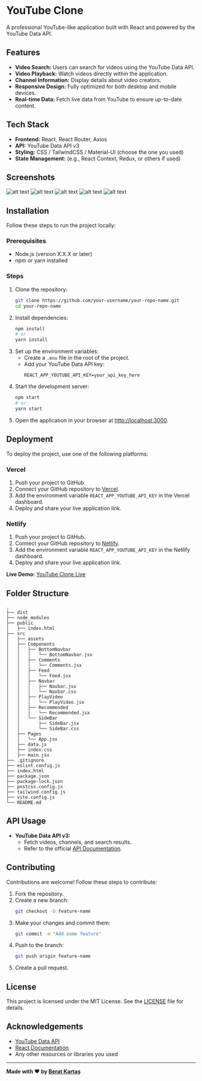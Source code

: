 # YouTube Clone

A professional YouTube-like application built with React and powered by the YouTube Data API.

## Features
- **Video Search:** Users can search for videos using the YouTube Data API.
- **Video Playback:** Watch videos directly within the application.
- **Channel Information:** Display details about video creators.
- **Responsive Design:** Fully optimized for both desktop and mobile devices.
- **Real-time Data:** Fetch live data from YouTube to ensure up-to-date content.

## Tech Stack
- **Frontend:** React, React Router, Axios
- **API:** YouTube Data API v3
- **Styling:** CSS / TailwindCSS / Material-UI (choose the one you used)
- **State Management:** (e.g., React Context, Redux, or others if used)

## Screenshots
![alt text](image.png)
![alt text](image-1.png)
![alt text](image-2.png)
![alt text](image-4.png)
![alt text](image-3.png)

## Installation
Follow these steps to run the project locally:

### Prerequisites
- Node.js (version X.X.X or later)
- npm or yarn installed

### Steps
1. Clone the repository:
   ```bash
   git clone https://github.com/your-username/your-repo-name.git
   cd your-repo-name
   ```
2. Install dependencies:
   ```bash
   npm install
   # or
   yarn install
   ```
3. Set up the environment variables:
   - Create a `.env` file in the root of the project.
   - Add your YouTube Data API key:
     ```env
     REACT_APP_YOUTUBE_API_KEY=your_api_key_here
     ```
4. Start the development server:
   ```bash
   npm start
   # or
   yarn start
   ```
5. Open the application in your browser at [http://localhost:3000](http://localhost:3000).

## Deployment
To deploy the project, use one of the following platforms:

### Vercel
1. Push your project to GitHub.
2. Connect your GitHub repository to [Vercel](https://vercel.com/).
3. Add the environment variable `REACT_APP_YOUTUBE_API_KEY` in the Vercel dashboard.
4. Deploy and share your live application link.

### Netlify
1. Push your project to GitHub.
2. Connect your GitHub repository to [Netlify](https://www.netlify.com/).
3. Add the environment variable `REACT_APP_YOUTUBE_API_KEY` in the Netlify dashboard.
4. Deploy and share your live application link.

**Live Demo:** [YouTube Clone Live](https://your-netlify-link.netlify.app)

## Folder Structure
```
.
├── dist
├── node_modules
├── public
│   ├── index.html
├── src
│   ├── assets
│   ├── Components
│   │   ├── BottomNavbar
│   │   │   └── BottomNavbar.jsx
│   │   ├── Comments
│   │   │   └── Comments.jsx
│   │   ├── Feed
│   │   │   └── Feed.jsx
│   │   ├── Navbar
│   │   │   ├── Navbar.jsx
│   │   │   └── Navbar.css
│   │   ├── PlayVideo
│   │   │   └── PlayVideo.jsx
│   │   ├── Recommended
│   │   │   └── Recommended.jsx
│   │   └── SideBar
│   │       ├── SideBar.jsx
│   │       └── SideBar.css
│   ├── Pages
│   │   └── App.jsx
│   ├── data.js
│   ├── index.css
│   ├── main.jsx
├── .gitignore
├── eslint.config.js
├── index.html
├── package.json
├── package-lock.json
├── postcss.config.js
├── tailwind.config.js
├── vite.config.js
└── README.md
```

## API Usage
- **YouTube Data API v3:**
  - Fetch videos, channels, and search results.
  - Refer to the official [API Documentation](https://developers.google.com/youtube/v3/docs).

## Contributing
Contributions are welcome! Follow these steps to contribute:
1. Fork the repository.
2. Create a new branch:
   ```bash
   git checkout -b feature-name
   ```
3. Make your changes and commit them:
   ```bash
   git commit -m "Add some feature"
   ```
4. Push to the branch:
   ```bash
   git push origin feature-name
   ```
5. Create a pull request.

## License
This project is licensed under the MIT License. See the [LICENSE](./LICENSE) file for details.

## Acknowledgements
- [YouTube Data API](https://developers.google.com/youtube/v3)
- [React Documentation](https://reactjs.org/docs/getting-started.html)
- Any other resources or libraries you used

---

**Made with ❤️ by [Berat Kartaş](https://github.com/bkaratas)**

